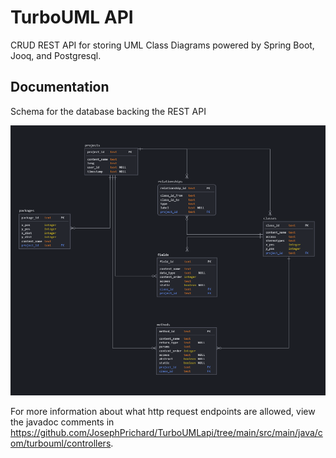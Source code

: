 # TurboUML API

CRUD REST API for storing UML Class Diagrams powered by Spring Boot, Jooq, and Postgresql.

## Documentation

Schema for the database backing the REST API

![schema](https://github.com/JosephPrichard/TurboUMLapi/blob/main/db/schema.png)

For more information about what http request endpoints are allowed, view the javadoc comments in https://github.com/JosephPrichard/TurboUMLapi/tree/main/src/main/java/com/turbouml/controllers.
